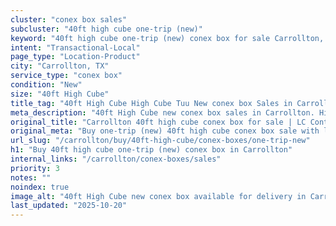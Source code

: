 ```yaml
---
cluster: "conex box sales"
subcluster: "40ft high cube one-trip (new)"
keyword: "40ft high cube one-trip (new) conex box for sale Carrollton, TX"
intent: "Transactional-Local"
page_type: "Location-Product"
city: "Carrollton, TX"
service_type: "conex box"
condition: "New"
size: "40ft High Cube"
title_tag: "40ft High Cube High Cube Tuu New conex box Sales in Carrollton | LC Container"
meta_description: "40ft High Cube new conex box sales in Carrollton. High cube containers with extra height. Fast delivery, competitive pricing. Serving conex boxes area. Quote ID: AJ0. Call (214) 524-4168 for your free quote today."
original_title: "Carrollton 40ft high cube conex box for sale | LC Container"
original_meta: "Buy one-trip (new) 40ft high cube conex box sale with local delivery in Carrollton, TX. LC Container — local Since 2003. Request a fast quote today."
url_slug: "/carrollton/buy/40ft-high-cube/conex-boxes/one-trip-new"
h1: "Buy 40ft high cube one-trip (new) conex box in Carrollton"
internal_links: "/carrollton/conex-boxes/sales"
priority: 3
notes: ""
noindex: true
image_alt: "40ft High Cube new conex box available for delivery in Carrollton"
last_updated: "2025-10-20"
---
```


<!-- TODO: Add unique city/inventory copy, images, and internal links here. -->
